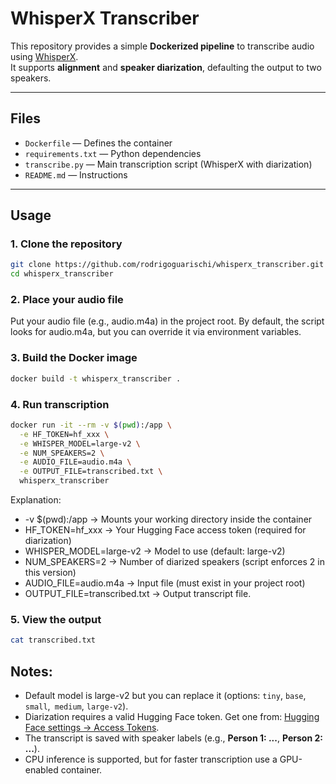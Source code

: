 # WhisperX Transcriber

This repository provides a simple **Dockerized pipeline** to transcribe audio using [WhisperX](https://github.com/m-bain/whisperX).  
It supports **alignment** and **speaker diarization**, defaulting the output to two speakers.

---

## Files

- `Dockerfile` — Defines the container  
- `requirements.txt` — Python dependencies  
- `transcribe.py` — Main transcription script (WhisperX with diarization)  
- `README.md` — Instructions  

---

## Usage

### 1. Clone the repository
```bash
git clone https://github.com/rodrigoguarischi/whisperx_transcriber.git
cd whisperx_transcriber
```

### 2. Place your audio file

Put your audio file (e.g., audio.m4a) in the project root.
By default, the script looks for audio.m4a, but you can override it via environment variables.

### 3. Build the Docker image
```bash
docker build -t whisperx_transcriber .
```

### 4. Run transcription
```bash
docker run -it --rm -v $(pwd):/app \
  -e HF_TOKEN=hf_xxx \
  -e WHISPER_MODEL=large-v2 \
  -e NUM_SPEAKERS=2 \
  -e AUDIO_FILE=audio.m4a \
  -e OUTPUT_FILE=transcribed.txt \
  whisperx_transcriber
```

Explanation:

 - -v $(pwd):/app → Mounts your working directory inside the container
 - HF_TOKEN=hf_xxx → Your Hugging Face access token (required for diarization)
 - WHISPER_MODEL=large-v2 → Model to use (default: large-v2)
 - NUM_SPEAKERS=2 → Number of diarized speakers (script enforces 2 in this version)
 - AUDIO_FILE=audio.m4a → Input file (must exist in your project root)
 - OUTPUT_FILE=transcribed.txt → Output transcript file.

 ### 5. View the output
```bash
cat transcribed.txt
```

Notes:
------
 - Default model is large-v2 but you can replace it (options: `tiny`, `base`, `small`,` medium`, `large-v2`).
 - Diarization requires a valid Hugging Face token. Get one from: [Hugging Face settings → Access Tokens](https://huggingface.co/settings/tokens).
 - The transcript is saved with speaker labels (e.g., **Person 1: ...**, **Person 2: ...**).
 - CPU inference is supported, but for faster transcription use a GPU-enabled container.